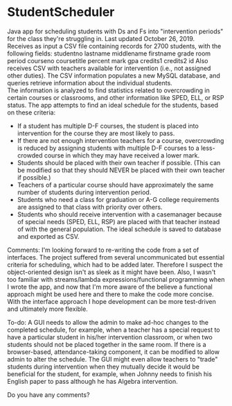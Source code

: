 # StudentScheduler
Java app for scheduling students with Ds and Fs into "intervention periods" for the class they're struggling in.
Last updated October 26, 2019.  
Receives as input a CSV file containing records for 2700 students, with the following fields:
studentno	lastname	middlename	firstname	grade	room	period	courseno	coursetitle	percent	mark	gpa	credits1	credits2	id
Also receives CSV with teachers available for intervention (i.e., not assigned other duties).
The CSV information populates a new MySQL database, and queries retrieve information about the individual students.  
The information is analyzed to find statistics related to overcrowding in certain courses or classrooms, and other information like SPED, ELL, or RSP status.
The app attempts to find an ideal schedule for the students, based on these criteria:
* If a student has multiple D-F courses, the student is placed into intervention for the course they are most likely to pass.
* If there are not enough intervention teachers for a course, overcrowding is reduced by assigning students with multiple D-F courses to a less-crowded course in which they may have received a lower mark. 
* Students should be placed with their own teacher if possible. (This can be modified so that they should NEVER be placed with their own teacher if possible.)
* Teachers of a particular course should have approximately the same number of students during intervention period.
* Students who need a class for graduation or A-G college requirements are assigned to that class with priority over others.
* Students who should receive intervention with a casemanager because of special needs (SPED, ELL, RSP) are placed with that teacher instead of with the general population.
The ideal schedule is saved to database and exported as CSV.

Comments: I'm looking forward to re-writing the code from a set of interfaces.  The project suffered from several uncommunicated but essential criteria for scheduling, which had to be added later.  Therefore I suspect the object-oriented design isn't as sleek as it might have been.  Also, I wasn't too familiar with streams/lambda expressions/functional programming when I wrote the app, and now that I'm more aware of the believe a functional approach might be used here and there to make the code more concise.  With the interface approach I hope development can be more test-driven and ultimately more flexible.

To-do: A GUI needs to allow the admin to make ad-hoc changes to the completed schedule, for example, when a teacher has a special request to have a particular student in his/her intervention classroom, or when two students should not be placed together in the same room.  If there is a browser-based, attendance-taking component, it can be modified to allow admin to alter the schedule.  The GUI might even allow teachers to "trade" students during intervention when they mutually decide it would be beneficial for the student, for example, when Johnny needs to finish his English paper to pass although he has Algebra intervention.

Do you have any comments?
